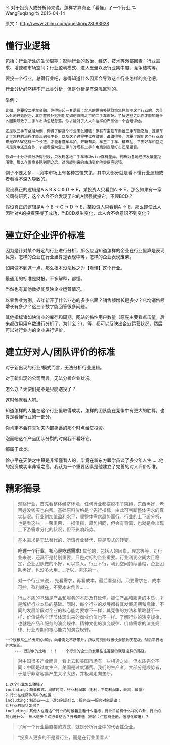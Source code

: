 % 对于投资人或分析师来说，怎样才算真正「看懂」了一个行业
% WangFuqiang
% 2015-04-14

原文： <http://www.zhihu.com/question/28083928>


# 懂行业逻辑

包括：行业所处的生命周期；影响行业的政治、经济、技术等外部因素；行业需求、增速和市场空间；行业盈利模式、进入壁垒以及行业集中度、竞争结构等。

要投一个行业，总得行业吧，总得知道什么因素会导致这个行业怎样的变化吧。

行业分析必然绕不开此类分析，但是分析是有深浅区别的。

举例：

~~~
比如，你要投二手车金融，你得串起一套逻辑：北京的置换补贴政策怎样影响这个行业的，为什么外地开始限迁，北京置换补贴到期又如何影响北京的二手车市场。了解这些之后你才能知道什么因素导致了二手车市场忽起忽落，你才能对于人人车这样的产品做一个合理评估。

还是以二手车金融为例，你得了解这个行业怎么赚钱：原有车主把车卖给二手车贩之后，这辆车走了怎样的流程才能流到买主处，以及这个过程中谁在赚钱，谁赚得多。你要了解到这个行业原来是CBBBC这样一个长链，才能看懂车易拍、开新帮卖、车王二手车、精真估、平安好车相互之间是竞争还是合作，才能看懂淘宝二手车对现有二手车电商到底是打击还是福音。

假如一个分析师分析得很浅，只发现各地二手车市场size存有差异，判断为各地经济发展差距所致，那么在置换补贴到期之后，对可能到来的市场变化他会反应迟钝。
~~~

例子不要太多……资本市场上有各种古怪失策，其中大部分就是看不懂行业逻辑或者看得不深入导致的。

假设真正的逻辑是A & B & C & D → E，某投资人只看到A → E，那么如果有一家公司待研究，这个人会不会发现了它的A很强就投它，不顾BCD？

假设真正的逻辑是A → B → C → D → E，某投资人只看到A → E，那么即使此人因针对A的投资获得了成功，当BCD发生变化，此人会不会意识不到变化？

# 建立好企业评价标准

因为是针对某个既定的行业进行分析，那么应当知道怎样的企业在行业里算是表现优秀，怎样的企业在行业里算是表现中等，怎样的企业表现废柴。

如果做不到这一点，那么根本没法称之为【看懂】这个行业。

最通用的标准是财报。不多解释，都懂。

当然也有其他数据能反映企业运营情况。

以零售业为例，去年新开了什么业态的多少店面？销售额增长是多少？店均销售额增长有多少？这三个数字能回答很多问题。

其他指标诸如快消业的库存和周期，网站的黏性用户数量（原先主要看点击量，后来都改用用户数进行分析了，为什么？），等，都可以反映出企业运营状况，然后可以对行业内的企业进行评价。

# 建立好对人/团队评价的标准

对于新出现的行业/模式而言，无法分析行业逻辑。

对于新出现的公司而言，无法分析企业状况。

怎么办？天使们是不是只能瞎投了？

这时候就看人吧。

知道怎样的人能在这个行业里取得成功，怎样的团队能在竞争中有更大的胜算，也算是看懂行业的一部分。

你肯定不会在真功夫内部撕逼的那个时点给它投资。

泡面吧这个产品团队分裂的时候我不看好它。

都属于此类。

徐小平在天使之中算是非常懂看人的，毕竟在新东方跟学员谈了多少年人生……他的投资成功率非常之高，我认为一个重要因素是他建立了完善的对人评价标准。


# 精彩摘录

> 观察行业，首先看整体经济环境，任何行业都摆脱不了束缚，东西再好，老百姓没钱买也白费。基础原料价格是个先行指标，由此可判断整体需求的真实状况。行业附加值盈利水平，顺整体需求趋势而行。行业的上下游分析，也是看这些，一荣俱荣，一损俱损，趋势相同，但会有背离，也就是会出现上下游需求分化的状况，但不影响趋势。

> 基本需求是无法替代的，所谓行业替代，只是形式的转变。

> **吃透一个行业，核心是吃透需求!** 其他的，包括人的因素，理念等等，对行业来说，还真不是特别重要，只是对标的企业重要。行业利润空间大且稳定，企业团队做的不好，可以换人。行业不行，利润空间持续萎缩，企业团队再好，也没多大用……所以，需求第一。

> 对一个行业来说， 先看需求，再看成本，最后看盈利。只要需求在、成本可控，盈利就在，不要本末倒置……

> 行业本质的基础是产品和服务的本质及其延伸。抓住产品和服务的本质，才是解析行业本质的基础。同时，每个行业的发展都有其发展周期和规律，不同的发展阶段对企业的核心能力要求不一样，其竞争的方法和策略就不一样，价值链各个环节体现出来的商业价值也不一样。了解行业的演变规律，也就是产品和服务的演变规律、精神文化的演变规律、价值需求的演变规律、行业周期和核心能力的演变规律。

~~~
一个浅根系生长出来的植物，向着高处不断攀升，所以网页游戏很快会顶到天花板，然后平行地扩大生长。   
    --- 很形象的比喻！！！  一个行业的企业的发展往往遵循的就是这样的路径。
~~~

> 对中国很多产业而言，看上去和美国市场有一些相通之处，但本质完全不同：中国是过度生产，美国是过度消费。我们的生产者，大部分是顺势者，于是乎非常容易产生大冷大热，并极易走向垄断。


~~~
1.这个行业怎么赚钱？
including：商业模式，周转时间，行业利润率（毛利，平均利润率，最高，最低）
2.行业在经济体系中的位置：
including：制造业——上下游分别是什么；服务业——服务对象是谁；
3.行业的现状如何？
including：其他人在看这个行业的时候着重看什么指标；行业目前有什么样的八卦；行业的前沿是什么——技术进步？跨行业结合？升级改造（例如：供应链金融，信息化改造）？
~~~

> 了解一个行业最直接的方式，就是分析行业中的代表性企业。

> “投资人更多的不是看行业，而是在行业里看人”










